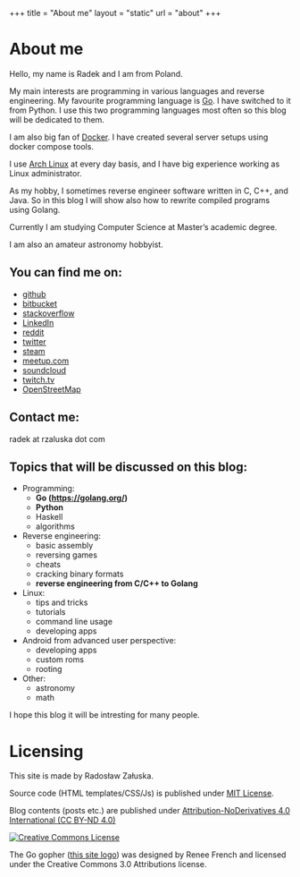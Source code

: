 +++
title = "About me"
layout = "static"
url = "about"
+++

# About me
Hello, my name is Radek and I am from Poland.

My main interests are programming
in various languages and reverse engineering.
My favourite programming language is [Go](https://golang.org/).  I have
switched to it from Python. I use this two programming languages most often so
this blog will be dedicated to them.

I am also big fan of
[Docker](https://www.docker.com/).
I have created several server setups using docker compose tools.

I use [<i class="fa fa-linux" aria-hidden="true"></i>Arch Linux](https://www.archlinux.org/) at every day
basis, and I have big experience working as Linux administrator.

As my hobby, I sometimes reverse engineer software written in C, C++, and Java. So in this blog
I will show also how to rewrite compiled programs using Golang.

Currently I am studying Computer Science at Master’s academic degree.

I am also an amateur astronomy hobbyist.

## You can find me on:
- <i class="fa fa-github" aria-hidden="true"></i> [github](https://github.com/rzaluska)
- <i class="fa fa-bitbucket" aria-hidden="true"></i> [bitbucket](https://bitbucket.org/Panoramix/)
- <i class="fa fa-stack-overflow" aria-hidden="true"></i> [stackoverflow](https://stackoverflow.com/users/8307258/radek-za%C5%82uska)
- <i class="fa fa-linkedin" aria-hidden="true"></i> [LinkedIn](https://www.linkedin.com/in/rzaluska/)
- <i class="fa fa-reddit" aria-hidden="true"></i> [reddit](https://www.reddit.com/user/rzaluska/)
- <i class="fa fa-twitter" aria-hidden="true"></i> [twitter](https://twitter.com/rzaluska)
- <i class="fa fa-steam" aria-hidden="true"></i> [steam](https://steamcommunity.com/profiles/76561198036490269)
- <i class="fa fa-meetup" aria-hidden="true"></i> [meetup.com](https://www.meetup.com/pl-PL/members/230999559/)
- <i class="fa fa-soundcloud" aria-hidden="true"></i> [soundcloud](https://soundcloud.com/antiquo)
- <i class="fa fa-twitch" aria-hidden="true"></i> [twitch.tv](https://www.twitch.tv/luxurypro)
- <i class="fa fa-open-street-map" aria-hidden="true"></i> [OpenStreetMap](https://www.openstreetmap.org/user/RadekZ)

## Contact me:
radek at rzaluska dot com

## Topics that will be discussed on this blog:
- Programming:
    - **Go (https://golang.org/)**
    - **Python**
    - Haskell
    - algorithms
- Reverse engineering:
    - basic assembly
    - reversing games
    - cheats
    - cracking binary formats
    - **reverse engineering from C/C++ to Golang**
- Linux:
    - tips and tricks
    - tutorials
    - command line usage
    - developing apps
- Android from advanced user perspective:
    - developing apps
    - custom roms
    - rooting
- Other:
    - astronomy
    - math

I hope this blog it will be intresting for many people.

# Licensing
This site is made by Radosław Załuska.

Source code (HTML templates/CSS/Js) is published under
[MIT License](https://github.com/rzaluska/hugo-blog-source/blob/master/LICENSE).

Blog contents (posts etc.) are published under
[Attribution-NoDerivatives 4.0 International (CC BY-ND 4.0)](https://creativecommons.org/licenses/by-nd/4.0/)

<a rel="license" href="http://creativecommons.org/licenses/by-nd/4.0/"><img alt="Creative Commons License" style="border-width:0" src="https://i.creativecommons.org/l/by-nd/4.0/88x31.png" /></a>

The Go gopher  \([this site logo](/img/gopher.svg)\) was designed by Renee French and licensed under the Creative Commons 3.0 Attributions license.
